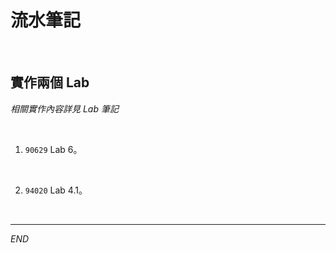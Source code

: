 # 流水筆記

<br>

## 實作兩個 Lab

_相關實作內容詳見 Lab 筆記_

<br>

1. `90629` Lab 6。

<br>

2. `94020` Lab 4.1。

<br>

___

_END_
